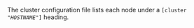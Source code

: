 The cluster configuration file lists each node under a <code>[cluster "<em>HOSTNAME</em>"]</code> heading.